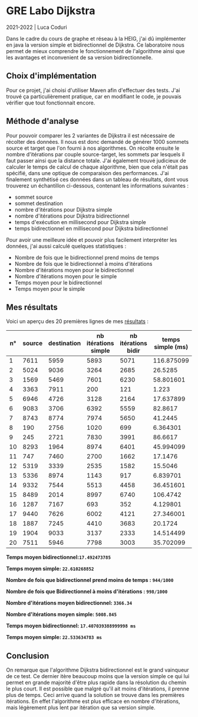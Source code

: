 
# GRE Labo Dijkstra
2021-2022 | Luca Coduri

Dans le cadre du cours de graphe et réseau à la HEIG, j'ai dû implémenter en java la version simple et bidirectionnel de Dijkstra.
Ce laboratoire nous permet de mieux comprendre le fonctionnement de l'algorithme ainsi que les avantages et inconvenient de sa version bidirectionnelle.

## Choix d'implémentation
Pour ce projet, j'ai choisi d'utiliser Maven afin d'effectuer des tests.
J'ai trouvé ça particulièrement pratique, car en modifiant le code, je pouvais vérifier que tout fonctionnait encore.


## Méthode d'analyse
Pour pouvoir comparer les 2 variantes de Dijkstra il est nécessaire de récolter des données.
Il nous est donc demandé de générer 1000 sommets source et target que l'on fourni à nos algorithmes.
On récolte ensuite le nombre d'itérations par couple source-target, les sommets par lesquels il faut passer ainsi que la distance totale.
J'ai également trouvé judicieux de calculer le temps de calcul de chaque algorithme, bien que cela n'était pas spécifié, dans une optique de comparaison des performances.
J'ai finalement synthétisé ces données dans un tableau de résultats, dont vous trouverez un échantillon ci-dessous, contenant les informations suivantes :
- sommet source
- sommet destination
- nombre d'itérations pour Dijkstra simple
- nombre d'itérations pour Dijkstra bidirectionnel
- temps d'exécution en millisecond pour Dijkstra simple
- temps bidirectionnel en millisecond pour Dijkstra bidirectionnel

Pour avoir une meilleure idée et pouvoir plus facilement interpréter les données, j'ai aussi calculé quelques statistiques :
- Nombre de fois que le bidirectionnel prend moins de temps
- Nombre de fois que le bidirectionnel à moins d'itérations
- Nombre d'itérations moyen pour le bidirectionnel
- Nombre d'itérations moyen pour le simple
- Temps moyen pour le bidirectionnel
- Temps moyen pour le simple

## Mes résultats

Voici un aperçu des 20 premières lignes de mes [résultats](results.md) :

| n°   | source | destination | nb itérations simple | nb itérations bidir | temps simple (ms) | temps bidir (ms) |
|------|--------|-------------|----------------------|---------------------|-------------------|------------------|
| 1    | 7611   | 5959        | 5893                 | 5071                | 116.875099        | 61.377           |
| 2    | 5024   | 9036        | 3264                 | 2685                | 26.5285           | 45.9114          |
| 3    | 1569   | 5469        | 7601                 | 6230                | 58.801601         | 34.9501          |
| 4    | 3363   | 7911        | 200                  | 121                 | 1.223             | 1.6803           |
| 5    | 6946   | 4726        | 3128                 | 2164                | 17.637899         | 11.776199        |
| 6    | 9083   | 3706        | 6392                 | 5559                | 82.8617           | 34.8346          |
| 7    | 8743   | 8774        | 7974                 | 5650                | 41.2445           | 35.588399        |
| 8    | 190    | 2756        | 1020                 | 699                 | 6.364301          | 5.277901         |
| 9    | 245    | 2721        | 7830                 | 3991                | 86.6617           | 63.7522          |
| 10   | 8293   | 1964        | 8974                 | 6401                | 45.994099         | 37.499699        |
| 11   | 747    | 7460        | 2700                 | 1662                | 17.1476           | 11.1906          |
| 12   | 5319   | 3339        | 2535                 | 1582                | 15.5046           | 11.3302          |
| 13   | 5336   | 8974        | 1143                 | 917                 | 6.839701          | 7.7952           |
| 14   | 9332   | 7544        | 5513                 | 4458                | 36.451601         | 28.935901        |
| 15   | 8489   | 2014        | 8997                 | 6740                | 106.4742          | 88.118099        |
| 16   | 1287   | 7167        | 693                  | 352                 | 4.129801          | 2.2378           |
| 17   | 9440   | 7626        | 6002                 | 4121                | 27.346001         | 20.576           |
| 18   | 1887   | 7245        | 4410                 | 3683                | 20.1724           | 18.658301        |
| 19   | 1904   | 9033        | 3137                 | 2333                | 14.514499         | 13.5449          |
| 20   | 7511   | 5946        | 7798                 | 3003                | 35.702099         | 15.1728          |

**Temps moyen bidirectionnel:`17.492473785`**

**Temps moyen simple: `22.610268852`**

**Nombre de fois que bidirectionnel prend moins de temps : `944/1000`**

**Nombre de fois que Bidirectionnel à moins d'itérations : `998/1000`**

**Nombre d'itérations moyen bidirectionnel: `3366.34`**

**Nombre d'itérations moyen simple: `5008.845`**

**Temps moyen bidirectionnel: `17.407039388999998 ms`**

**Temps moyen simple: `22.533634783 ms`**



## Conclusion
On remarque que l'algorithme Dijkstra bidirectionnel est le grand vainqueur de ce test.
Ce dernier itère beaucoup moins que la version simple ce qui lui permet en grande majorité d'être plus rapide dans la résolution du chemin le plus court.
Il est possible que malgré qu'il ait moins d'itérations, il prenne plus de temps. Ceci arrive quand la solution se trouve dans les premières itérations.
En effet l'algorithme est plus efficace en nombre d'itérations, mais légèrement plus lent par itération que sa version simple.